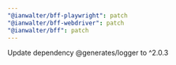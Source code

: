 ```yaml
---
"@ianwalter/bff-playwright": patch
"@ianwalter/bff-webdriver": patch
"@ianwalter/bff": patch
---
```


Update dependency @generates/logger to ^2.0.3
